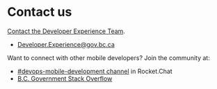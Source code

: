 # Contact us

[Contact the Developer Experience Team](mailto:Developer.Experience@gov.bc.ca).

* [Developer.Experience@gov.bc.ca](mailto:Developer.Experience@gov.bc.ca)


Want to connect with other mobile developers? Join the community at:

* [#devops-mobile-development channel](https://chat.developer.gov.bc.ca/channel/devops-mobile-development) in Rocket.Chat
* [B.C. Government Stack Overflow](https://stackoverflow.developer.gov.bc.ca)